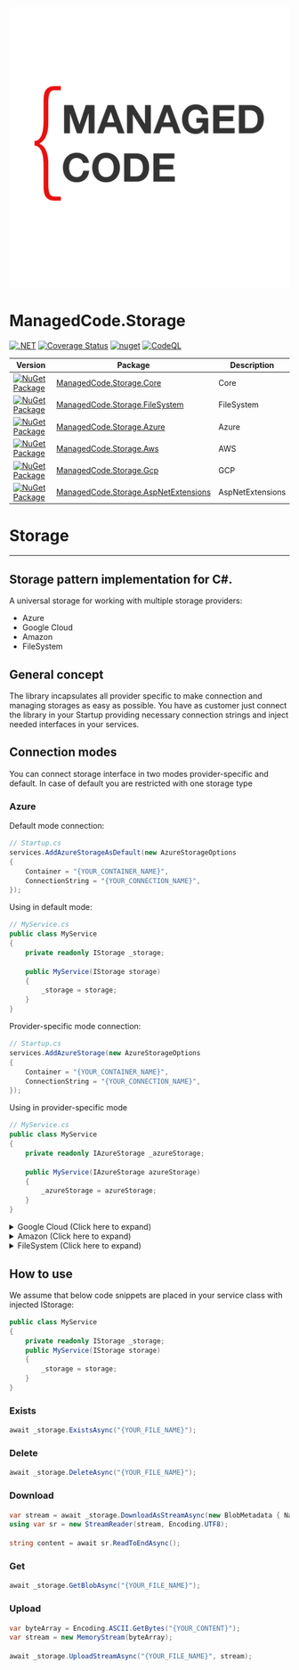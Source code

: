 ![img|300x200](https://github.com/managed-code-hub/Storage/raw/main/logo.png)
# ManagedCode.Storage
[![.NET](https://github.com/managed-code-hub/Storage/actions/workflows/dotnet.yml/badge.svg)](https://github.com/managed-code-hub/Storage/actions/workflows/dotnet.yml)
[![Coverage Status](https://coveralls.io/repos/github/managed-code-hub/Storage/badge.svg?branch=main&service=github)](https://coveralls.io/github/managed-code-hub/Storage?branch=main)
[![nuget](https://github.com/managed-code-hub/Storage/actions/workflows/nuget.yml/badge.svg?branch=main)](https://github.com/managed-code-hub/Storage/actions/workflows/nuget.yml)
[![CodeQL](https://github.com/managed-code-hub/Storage/actions/workflows/codeql-analysis.yml/badge.svg?branch=main)](https://github.com/managed-code-hub/Storage/actions/workflows/codeql-analysis.yml)

| Version | Package                                                                                                                               | Description     |
| ------- |---------------------------------------------------------------------------------------------------------------------------------------|-----------------|
|[![NuGet Package](https://img.shields.io/nuget/v/ManagedCode.Storage.Core.svg)](https://www.nuget.org/packages/ManagedCode.Storage.Core) | [ManagedCode.Storage.Core](https://www.nuget.org/packages/ManagedCode.Storage.Core)                                                   | Core            |
|[![NuGet Package](https://img.shields.io/nuget/v/ManagedCode.Storage.FileSystem.svg)](https://www.nuget.org/packages/ManagedCode.Storage.FileSystem) | [ManagedCode.Storage.FileSystem](https://www.nuget.org/packages/ManagedCode.Storage.FileSystem)                                       | FileSystem         |
|[![NuGet Package](https://img.shields.io/nuget/v/ManagedCode.Storage.Azure.svg)](https://www.nuget.org/packages/ManagedCode.Storage.Azure) | [ManagedCode.Storage.Azure](https://www.nuget.org/packages/ManagedCode.Storage.Azure)                                                 | Azure           |
|[![NuGet Package](https://img.shields.io/nuget/v/ManagedCode.Storage.Aws.svg)](https://www.nuget.org/packages/ManagedCode.Storage.Aws) | [ManagedCode.Storage.Aws](https://www.nuget.org/packages/ManagedCode.Storage.Aws)                                     | AWS             |
|[![NuGet Package](https://img.shields.io/nuget/v/ManagedCode.Storage.Gcp.svg)](https://www.nuget.org/packages/ManagedCode.Storage.Gcp) | [ManagedCode.Storage.Gcp](https://www.nuget.org/packages/ManagedCode.Storage.Gcp)                                         | GCP             |
|[![NuGet Package](https://img.shields.io/nuget/v/ManagedCode.Storage.AspNetExtensions.svg)](https://www.nuget.org/packages/ManagedCode.Storage.AspNetExtensions) | [ManagedCode.Storage.AspNetExtensions](https://www.nuget.org/packages/ManagedCode.Storage.AspNetExtensions)                                         | AspNetExtensions          |

# Storage
---
## Storage pattern implementation for C#.
A universal storage for working with multiple storage providers:
- Azure 
- Google Cloud
- Amazon
- FileSystem
## General concept 
The library incapsulates all provider specific  to make connection and managing storages as easy as possible. You have as customer just connect the library in your Startup providing necessary connection strings and inject needed interfaces in your services.

## Connection modes
You can connect storage interface in two modes provider-specific and default. In case of default you are restricted with one storage type

### Azure

Default mode connection:

```cs
// Startup.cs
services.AddAzureStorageAsDefault(new AzureStorageOptions
{
    Container = "{YOUR_CONTAINER_NAME}",
    ConnectionString = "{YOUR_CONNECTION_NAME}",
});
```

Using in default mode:

```cs
// MyService.cs
public class MyService
{
    private readonly IStorage _storage;

    public MyService(IStorage storage)
    {
        _storage = storage;
    }
}

```

Provider-specific mode connection:

```cs
// Startup.cs
services.AddAzureStorage(new AzureStorageOptions
{
    Container = "{YOUR_CONTAINER_NAME}",
    ConnectionString = "{YOUR_CONNECTION_NAME}",
});
```

Using in provider-specific mode

```cs
// MyService.cs
public class MyService
{
    private readonly IAzureStorage _azureStorage;

    public MyService(IAzureStorage azureStorage)
    {
        _azureStorage = azureStorage;
    }
}
```
<details>
  <summary>Google Cloud (Click here to expand)</summary>

### Google Cloud 
Default mode connection:
```cs
// Startup.cs
services.AddGCPStorageAsDefault(opt =>
{
    opt.GoogleCredential = GoogleCredential.FromFile("{PATH_TO_YOUR_CREDENTIALS_FILE}.json");

    opt.BucketOptions = new BucketOptions()
    {
        ProjectId = "{YOUR_API_PROJECT_ID}",
        Bucket = "{YOUR_BUCKET_NAME}",
    };
});
```
Using in default mode:
```cs
// MyService.cs
public class MyService
{
    private readonly IStorage _storage;
  
    public MyService(IStorage storage)
    {
        _storage = storage;
    }
}
```
Provider-specific mode connection:
```cs
// Startup.cs
services.AddGCPStorage(new GCPStorageOptions
{
    BucketOptions = new BucketOptions()
    {
        ProjectId = "{YOUR_API_PROJECT_ID}",
        Bucket = "{YOUR_BUCKET_NAME}",
    }
});
```
Using in provider-specific mode
```cs
// MyService.cs
public class MyService
{
    private readonly IGCPStorage _gcpStorage;
    public MyService(IGCPStorage gcpStorage)
    {
        _gcpStorage = gcpStorage;
    }
}
```
</details>

<details>
  <summary>Amazon (Click here to expand)</summary>
  
### Amazon
Default mode connection:
```cs
// Startup.cs
//aws libarary overwrites property values. you should only create configurations this way. 
var awsConfig = new AmazonS3Config();
awsConfig.RegionEndpoint = RegionEndpoint.EUWest1;
awsConfig.ForcePathStyle = true;
awsConfig.UseHttp = true;
awsConfig.ServiceURL = "http://localhost:4566"; //this is the default port for the aws s3 emulator, must be last in the list

services.AddAWSStorageAsDefault(opt =>
{
    opt.PublicKey = "{YOUR_PUBLIC_KEY}";
    opt.SecretKey = "{YOUR_SECRET_KEY}";
    opt.Bucket = "{YOUR_BUCKET_NAME}";
    opt.OriginalOptions = awsConfig;
});
```
Using in default mode:
```cs
// MyService.cs
public class MyService
{
    private readonly IStorage _storage;
  
    public MyService(IStorage storage)
    {
        _storage = storage;
    }
}
```
Provider-specific mode connection:
```cs
// Startup.cs
services.AddAWSStorage(new AWSStorageOptions
{
    PublicKey = "{YOUR_PUBLIC_KEY}",
    SecretKey = "{YOUR_SECRET_KEY}",
    Bucket = "{YOUR_BUCKET_NAME}",
    OriginalOptions = awsConfig
});
```
Using in provider-specific mode
```cs
// MyService.cs
public class MyService
{
    private readonly IAWSStorage _gcpStorage;
    public MyService(IAWSStorage gcpStorage)
    {
        _gcpStorage = gcpStorage;
    }
}
```
</details>

<details>
  <summary>FileSystem (Click here to expand)</summary>
  
### FileSystem
Default mode connection:
```cs
// Startup.cs
services.AddFileSystemStorageAsDefault(opt =>
{
    opt.CommonPath = Path.Combine(Environment.CurrentDirectory, "{YOUR_BUCKET_NAME}");
    opt.Path = "{YOUR_BUCKET_NAME}";
});
```
Using in default mode:
```cs
// MyService.cs
public class MyService
{
    private readonly IStorage _storage;
  
    public MyService(IStorage storage)
    {
        _storage = storage;
    }
}
```
Provider-specific mode connection:
```cs
// Startup.cs
services.AddFileSystemStorage(new FileSystemStorageOptions
{
    CommonPath = Path.Combine(Environment.CurrentDirectory, "{YOUR_BUCKET_NAME}"),
    Path = "{YOUR_BUCKET_NAME}"
});
```
Using in provider-specific mode
```cs
// MyService.cs
public class MyService
{
    private readonly IFileSystemStorage _fileSystemStorage;
    public MyService(IFileSystemStorage fileSystemStorage)
    {
        _fileSystemStorage = fileSystemStorage;
    }
}
```
</details>

## How to use
We assume that below code snippets are placed in your service class with injected IStorage:

```cs
public class MyService
{
    private readonly IStorage _storage;
    public MyService(IStorage storage)
    {
        _storage = storage;
    }
}
```

### Exists
```cs
await _storage.ExistsAsync("{YOUR_FILE_NAME}");
```

### Delete
```cs
await _storage.DeleteAsync("{YOUR_FILE_NAME}");
```

### Download
```cs
var stream = await _storage.DownloadAsStreamAsync(new BlobMetadata { Name = "{YOUR_FILE_NAME}"});
using var sr = new StreamReader(stream, Encoding.UTF8);

string content = await sr.ReadToEndAsync();
```

### Get
```cs
await _storage.GetBlobAsync("{YOUR_FILE_NAME}");
```

### Upload
```cs
var byteArray = Encoding.ASCII.GetBytes("{YOUR_CONTENT}");
var stream = new MemoryStream(byteArray);

await _storage.UploadStreamAsync("{YOUR_FILE_NAME}", stream);
```


